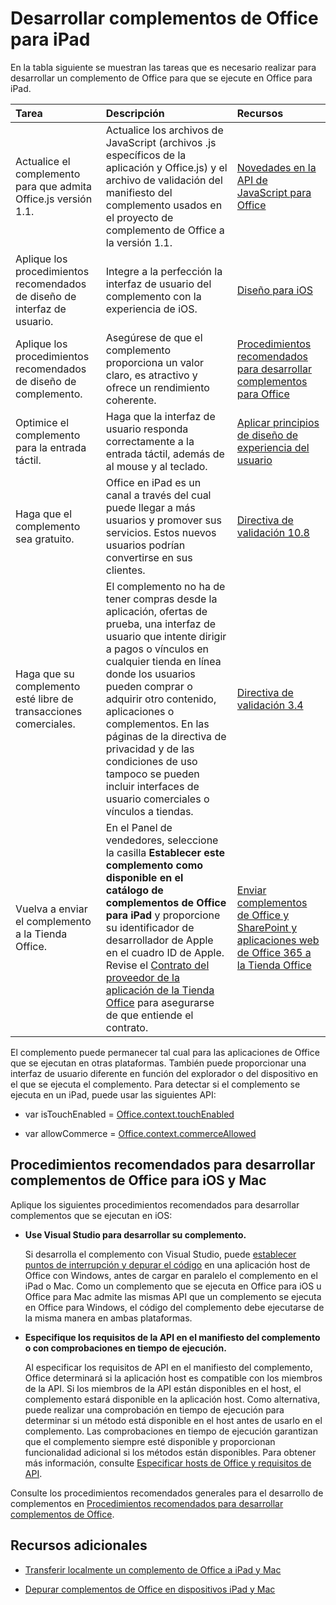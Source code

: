 
# Desarrollar complementos de Office para iPad


En la tabla siguiente se muestran las tareas que es necesario realizar para desarrollar un complemento de Office para que se ejecute en Office para iPad.


|**Tarea**|**Descripción**|**Recursos**|
|:-----|:-----|:-----|
|Actualice el complemento para que admita Office.js versión 1.1.|Actualice los archivos de JavaScript (archivos .js específicos de la aplicación y Office.js) y el archivo de validación del manifiesto del complemento usados en el proyecto de complemento de Office a la versión 1.1.|[Novedades en la API de JavaScript para Office](../../reference/what's-changed-in-the-javascript-api-for-office.md)|
|Aplique los procedimientos recomendados de diseño de interfaz de usuario.|Integre a la perfección la interfaz de usuario del complemento con la experiencia de iOS.|[Diseño para iOS](https://developer.apple.com/library/ios/documentation/UserExperience/Conceptual/MobileHIG/)|
|Aplique los procedimientos recomendados de diseño de complemento.|Asegúrese de que el complemento proporciona un valor claro, es atractivo y ofrece un rendimiento coherente.|[Procedimientos recomendados para desarrollar complementos para Office](../../docs/overview/add-in-development-best-practices.md)|
|Optimice el complemento para la entrada táctil.|Haga que la interfaz de usuario responda correctamente a la entrada táctil, además de al mouse y al teclado.|[Aplicar principios de diseño de experiencia del usuario](https://msdn.microsoft.com/EN-US/library/mt590883.aspx#Anchor_3)|
|Haga que el complemento sea gratuito.|Office en iPad es un canal a través del cual puede llegar a más usuarios y promover sus servicios. Estos nuevos usuarios podrían convertirse en sus clientes.|[Directiva de validación 10.8](http://msdn.microsoft.com/library/cd90836a-523e-42f5-ab02-5123cdf9fefe%28Office.15%29.aspx)|
|Haga que su complemento esté libre de transacciones comerciales.|El complemento no ha de tener compras desde la aplicación, ofertas de prueba, una interfaz de usuario que intente dirigir a pagos o vínculos en cualquier tienda en línea donde los usuarios pueden comprar o adquirir otro contenido, aplicaciones o complementos. En las páginas de la directiva de privacidad y de las condiciones de uso tampoco se pueden incluir interfaces de usuario comerciales o vínculos a tiendas.|[Directiva de validación 3.4](http://msdn.microsoft.com/library/cd90836a-523e-42f5-ab02-5123cdf9fefe%28Office.15%29.aspx)|
|Vuelva a enviar el complemento a la Tienda Office.|En el Panel de vendedores, seleccione la casilla **Establecer este complemento como disponible en el catálogo de complementos de Office para iPad** y proporcione su identificador de desarrollador de Apple en el cuadro ID de Apple. Revise el [Contrato del proveedor de la aplicación de la Tienda Office](https://sellerdashboard.microsoft.com/Assets/Content/Agreements/en-US/Office_Store_Seller_Agreement_20120927.md) para asegurarse de que entiende el contrato.|[Enviar complementos de Office y SharePoint y aplicaciones web de Office 365 a la Tienda Office](http://msdn.microsoft.com/library/ff075782-1303-4517-91cc-b3d730e9b9ae%28Office.15%29.aspx)|
El complemento puede permanecer tal cual para las aplicaciones de Office que se ejecutan en otras plataformas. También puede proporcionar una interfaz de usuario diferente en función del explorador o del dispositivo en el que se ejecuta el complemento. Para detectar si el complemento se ejecuta en un iPad, puede usar las siguientes API: 

- var isTouchEnabled = [Office.context.touchEnabled](../../reference/shared/office.context.touchenabled.md)
    
- var allowCommerce = [Office.context.commerceAllowed](../../reference/shared/office.context.commerceallowed.md)
    

## Procedimientos recomendados para desarrollar complementos de Office para iOS y Mac

Aplique los siguientes procedimientos recomendados para desarrollar complementos que se ejecutan en iOS:


-  **Use Visual Studio para desarrollar su complemento.**
    
    Si desarrolla el complemento con Visual Studio, puede [establecer puntos de interrupción y depurar el código](../get-started/create-and-debug-office-add-ins-in-visual-studio.md#Test) en una aplicación host de Office con Windows, antes de cargar en paralelo el complemento en el iPad o Mac. Como un complemento que se ejecuta en Office para iOS u Office para Mac admite las mismas API que un complemento se ejecuta en Office para Windows, el código del complemento debe ejecutarse de la misma manera en ambas plataformas.
    
-  **Especifique los requisitos de la API en el manifiesto del complemento o con comprobaciones en tiempo de ejecución.**
    
    Al especificar los requisitos de API en el manifiesto del complemento, Office determinará si la aplicación host es compatible con los miembros de la API. Si los miembros de la API están disponibles en el host, el complemento estará disponible en la aplicación host. Como alternativa, puede realizar una comprobación en tiempo de ejecución para determinar si un método está disponible en el host antes de usarlo en el complemento. Las comprobaciones en tiempo de ejecución garantizan que el complemento siempre esté disponible y proporcionan funcionalidad adicional si los métodos están disponibles. Para obtener más información, consulte [Especificar hosts de Office y requisitos de API](../../docs/overview/specify-office-hosts-and-api-requirements.md).
    
Consulte los procedimientos recomendados generales para el desarrollo de complementos en [Procedimientos recomendados para desarrollar complementos de Office](../../docs/overview/add-in-development-best-practices.md).


## Recursos adicionales
<a name="bk_addresources"> </a>


- [Transferir localmente un complemento de Office a iPad y Mac](../../docs/testing/sideload-an-office-add-in-on-ipad-and-mac.md)
    
- [Depurar complementos de Office en dispositivos iPad y Mac](../../docs/testing/debug-office-add-ins-on-ipad-and-mac.md)
    
